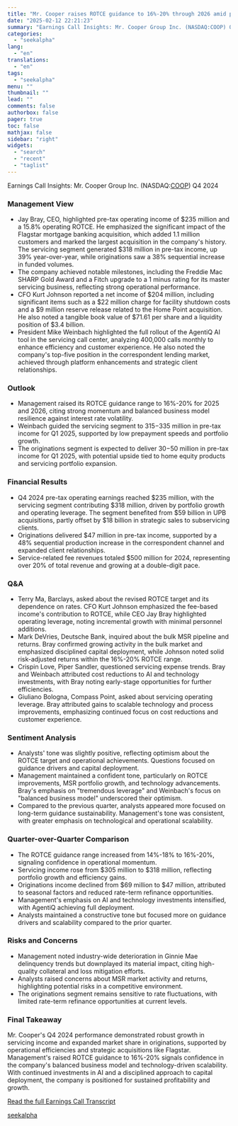 ```yaml
---
title: "Mr. Cooper raises ROTCE guidance to 16%-20% through 2026 amid portfolio growth and tech investments"
date: "2025-02-12 22:21:23"
summary: "Earnings Call Insights: Mr. Cooper Group Inc. (NASDAQ:COOP) Q4 2024 Management View Jay Bray, CEO, highlighted pre-tax operating income of $235 million and a 15.8% operating ROTCE. He emphasized the significant impact of the Flagstar mortgage banking acquisition, which added 1.1 million customers and marked the largest acquisition in the..."
categories:
  - "seekalpha"
lang:
  - "en"
translations:
  - "en"
tags:
  - "seekalpha"
menu: ""
thumbnail: ""
lead: ""
comments: false
authorbox: false
pager: true
toc: false
mathjax: false
sidebar: "right"
widgets:
  - "search"
  - "recent"
  - "taglist"
---
```


Earnings Call Insights: Mr. Cooper Group Inc. (NASDAQ:[COOP](https://seekingalpha.com/symbol/COOP "Mr. Cooper Group Inc.")) Q4 2024

### Management View

* Jay Bray, CEO, highlighted pre-tax operating income of $235 million and a 15.8% operating ROTCE. He emphasized the significant impact of the Flagstar mortgage banking acquisition, which added 1.1 million customers and marked the largest acquisition in the company's history. The servicing segment generated $318 million in pre-tax income, up 39% year-over-year, while originations saw a 38% sequential increase in funded volumes.
* The company achieved notable milestones, including the Freddie Mac SHARP Gold Award and a Fitch upgrade to a 1 minus rating for its master servicing business, reflecting strong operational performance.
* CFO Kurt Johnson reported a net income of $204 million, including significant items such as a $22 million charge for facility shutdown costs and a $9 million reserve release related to the Home Point acquisition. He also noted a tangible book value of $71.61 per share and a liquidity position of $3.4 billion.
* President Mike Weinbach highlighted the full rollout of the AgentiQ AI tool in the servicing call center, analyzing 400,000 calls monthly to enhance efficiency and customer experience. He also noted the company's top-five position in the correspondent lending market, achieved through platform enhancements and strategic client relationships.

### Outlook

* Management raised its ROTCE guidance range to 16%-20% for 2025 and 2026, citing strong momentum and balanced business model resilience against interest rate volatility.
* Weinbach guided the servicing segment to $315-$335 million in pre-tax income for Q1 2025, supported by low prepayment speeds and portfolio growth.
* The originations segment is expected to deliver $30-$50 million in pre-tax income for Q1 2025, with potential upside tied to home equity products and servicing portfolio expansion.

### Financial Results

* Q4 2024 pre-tax operating earnings reached $235 million, with the servicing segment contributing $318 million, driven by portfolio growth and operating leverage. The segment benefited from $59 billion in UPB acquisitions, partly offset by $18 billion in strategic sales to subservicing clients.
* Originations delivered $47 million in pre-tax income, supported by a 48% sequential production increase in the correspondent channel and expanded client relationships.
* Service-related fee revenues totaled $500 million for 2024, representing over 20% of total revenue and growing at a double-digit pace.

### Q&A

* Terry Ma, Barclays, asked about the revised ROTCE target and its dependence on rates. CFO Kurt Johnson emphasized the fee-based income's contribution to ROTCE, while CEO Jay Bray highlighted operating leverage, noting incremental growth with minimal personnel additions.
* Mark DeVries, Deutsche Bank, inquired about the bulk MSR pipeline and returns. Bray confirmed growing activity in the bulk market and emphasized disciplined capital deployment, while Johnson noted solid risk-adjusted returns within the 16%-20% ROTCE range.
* Crispin Love, Piper Sandler, questioned servicing expense trends. Bray and Weinbach attributed cost reductions to AI and technology investments, with Bray noting early-stage opportunities for further efficiencies.
* Giuliano Bologna, Compass Point, asked about servicing operating leverage. Bray attributed gains to scalable technology and process improvements, emphasizing continued focus on cost reductions and customer experience.

### Sentiment Analysis

* Analysts' tone was slightly positive, reflecting optimism about the ROTCE target and operational achievements. Questions focused on guidance drivers and capital deployment.
* Management maintained a confident tone, particularly on ROTCE improvements, MSR portfolio growth, and technology advancements. Bray's emphasis on "tremendous leverage" and Weinbach's focus on "balanced business model" underscored their optimism.
* Compared to the previous quarter, analysts appeared more focused on long-term guidance sustainability. Management's tone was consistent, with greater emphasis on technological and operational scalability.

### Quarter-over-Quarter Comparison

* The ROTCE guidance range increased from 14%-18% to 16%-20%, signaling confidence in operational momentum.
* Servicing income rose from $305 million to $318 million, reflecting portfolio growth and efficiency gains.
* Originations income declined from $69 million to $47 million, attributed to seasonal factors and reduced rate-term refinance opportunities.
* Management's emphasis on AI and technology investments intensified, with AgentiQ achieving full deployment.
* Analysts maintained a constructive tone but focused more on guidance drivers and scalability compared to the prior quarter.

### Risks and Concerns

* Management noted industry-wide deterioration in Ginnie Mae delinquency trends but downplayed its material impact, citing high-quality collateral and loss mitigation efforts.
* Analysts raised concerns about MSR market activity and returns, highlighting potential risks in a competitive environment.
* The originations segment remains sensitive to rate fluctuations, with limited rate-term refinance opportunities at current levels.

### Final Takeaway

Mr. Cooper's Q4 2024 performance demonstrated robust growth in servicing income and expanded market share in originations, supported by operational efficiencies and strategic acquisitions like Flagstar. Management's raised ROTCE guidance to 16%-20% signals confidence in the company's balanced business model and technology-driven scalability. With continued investments in AI and a disciplined approach to capital deployment, the company is positioned for sustained profitability and growth.

[Read the full Earnings Call Transcript](https://seekingalpha.com/symbol/COOP/earnings/transcripts)

[seekalpha](https://seekingalpha.com/news/4407125-mr-cooper-raises-rotce-guidance-to-16-percentminus-20-percent-through-2026-amid-portfolio)
